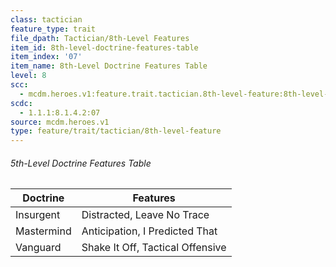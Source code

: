 ```yaml
---
class: tactician
feature_type: trait
file_dpath: Tactician/8th-Level Features
item_id: 8th-level-doctrine-features-table
item_index: '07'
item_name: 8th-Level Doctrine Features Table
level: 8
scc:
  - mcdm.heroes.v1:feature.trait.tactician.8th-level-feature:8th-level-doctrine-features-table
scdc:
  - 1.1.1:8.1.4.2:07
source: mcdm.heroes.v1
type: feature/trait/tactician/8th-level-feature
---
```


###### 5th-Level Doctrine Features Table

| Doctrine   | Features                         |
| ---------- | -------------------------------- |
| Insurgent  | Distracted, Leave No Trace       |
| Mastermind | Anticipation, I Predicted That   |
| Vanguard   | Shake It Off, Tactical Offensive |
